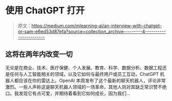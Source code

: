 # 使用 ChatGPT 打开

> 原文：<https://medium.com/mlearning-ai/an-interview-with-chatgpt-or-sam-e6ed53d87efa?source=collection_archive---------4----------------------->

## 这将在两年内改变一切

无论是在商业、技术、医疗保健、个人发展、教育、科学、数据分析、数据工程还是任何与人工智能相关的领域，以及它如何与最终用户或员工互动，ChatGPT 机器人都应该在你的雷达上。OpenAI 本周发布了这个最新的聊天机器人，评论非常激烈。一些人声称这是聊天机器人领域的一场革命，其他人则对其缺乏常识赞不绝口。我发现它有点可爱，并期待着看到它如何成长，因为我们…